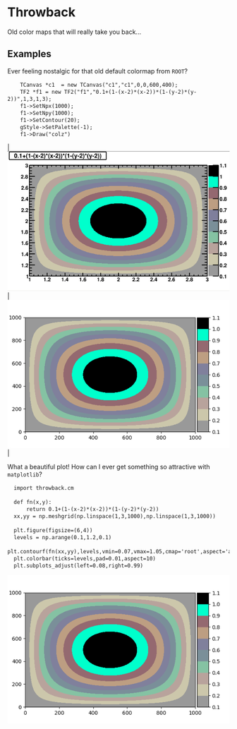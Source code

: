 # Throwback
Old color maps that will really take you back...


## Examples

Ever feeling nostalgic for that old default colormap from `ROOT`?
```
    TCanvas *c1  = new TCanvas("c1","c1",0,0,600,400);
    TF2 *f1 = new TF2("f1","0.1+(1-(x-2)*(x-2))*(1-(y-2)*(y-2))",1,3,1,3);
    f1->SetNpx(1000);
    f1->SetNpy(1000);
    f1->SetContour(20);
    gStyle->SetPalette(-1);
    f1->Draw("colz") 
```

| ![ROOT of evil](data/root-of-evil.png) | ![MPL of evil](data/mpl-of-evil.png) |

What a beautiful plot! How can I ever get something so attractive with `matplotlib`?

```
  import throwback.cm 
  
  def fn(x,y):
      return 0.1+(1-(x-2)*(x-2))*(1-(y-2)*(y-2))
  xx,yy = np.meshgrid(np.linspace(1,3,1000),np.linspace(1,3,1000))

  plt.figure(figsize=(6,4))
  levels = np.arange(0.1,1.2,0.1)
  plt.contourf(fn(xx,yy),levels,vmin=0.07,vmax=1.05,cmap='root',aspect='auto')
  plt.colorbar(ticks=levels,pad=0.01,aspect=10)
  plt.subplots_adjust(left=0.08,right=0.99)
```
![MPL of evil](data/mpl-of-evil.png)
